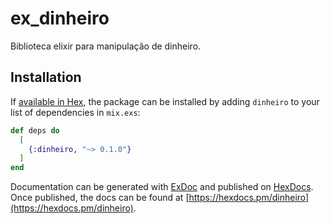 # ex_dinheiro

Biblioteca elixir para manipulação de dinheiro.

## Installation

If [available in Hex](https://hex.pm/docs/publish), the package can be installed
by adding `dinheiro` to your list of dependencies in `mix.exs`:

```elixir
def deps do
  [
    {:dinheiro, "~> 0.1.0"}
  ]
end
```

Documentation can be generated with [ExDoc](https://github.com/elixir-lang/ex_doc)
and published on [HexDocs](https://hexdocs.pm). Once published, the docs can
be found at [https://hexdocs.pm/dinheiro](https://hexdocs.pm/dinheiro).

